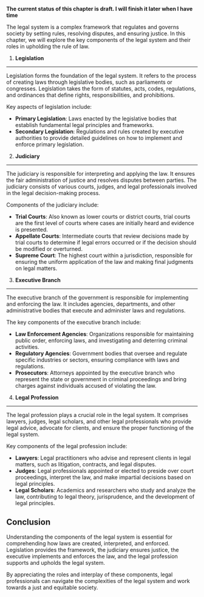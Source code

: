 **The current status of this chapter is draft. I will finish it later when I have time**

The legal system is a complex framework that regulates and governs society by setting rules, resolving disputes, and ensuring justice. In this chapter, we will explore the key components of the legal system and their roles in upholding the rule of law.

1. **Legislation**
------------------

Legislation forms the foundation of the legal system. It refers to the process of creating laws through legislative bodies, such as parliaments or congresses. Legislation takes the form of statutes, acts, codes, regulations, and ordinances that define rights, responsibilities, and prohibitions.

Key aspects of legislation include:

* **Primary Legislation**: Laws enacted by the legislative bodies that establish fundamental legal principles and frameworks.
* **Secondary Legislation**: Regulations and rules created by executive authorities to provide detailed guidelines on how to implement and enforce primary legislation.

2. **Judiciary**
----------------

The judiciary is responsible for interpreting and applying the law. It ensures the fair administration of justice and resolves disputes between parties. The judiciary consists of various courts, judges, and legal professionals involved in the legal decision-making process.

Components of the judiciary include:

* **Trial Courts**: Also known as lower courts or district courts, trial courts are the first level of courts where cases are initially heard and evidence is presented.
* **Appellate Courts**: Intermediate courts that review decisions made by trial courts to determine if legal errors occurred or if the decision should be modified or overturned.
* **Supreme Court**: The highest court within a jurisdiction, responsible for ensuring the uniform application of the law and making final judgments on legal matters.

3. **Executive Branch**
-----------------------

The executive branch of the government is responsible for implementing and enforcing the law. It includes agencies, departments, and other administrative bodies that execute and administer laws and regulations.

The key components of the executive branch include:

* **Law Enforcement Agencies**: Organizations responsible for maintaining public order, enforcing laws, and investigating and deterring criminal activities.
* **Regulatory Agencies**: Government bodies that oversee and regulate specific industries or sectors, ensuring compliance with laws and regulations.
* **Prosecutors**: Attorneys appointed by the executive branch who represent the state or government in criminal proceedings and bring charges against individuals accused of violating the law.

4. **Legal Profession**
-----------------------

The legal profession plays a crucial role in the legal system. It comprises lawyers, judges, legal scholars, and other legal professionals who provide legal advice, advocate for clients, and ensure the proper functioning of the legal system.

Key components of the legal profession include:

* **Lawyers**: Legal practitioners who advise and represent clients in legal matters, such as litigation, contracts, and legal disputes.
* **Judges**: Legal professionals appointed or elected to preside over court proceedings, interpret the law, and make impartial decisions based on legal principles.
* **Legal Scholars**: Academics and researchers who study and analyze the law, contributing to legal theory, jurisprudence, and the development of legal principles.

Conclusion
----------

Understanding the components of the legal system is essential for comprehending how laws are created, interpreted, and enforced. Legislation provides the framework, the judiciary ensures justice, the executive implements and enforces the law, and the legal profession supports and upholds the legal system.

By appreciating the roles and interplay of these components, legal professionals can navigate the complexities of the legal system and work towards a just and equitable society.
